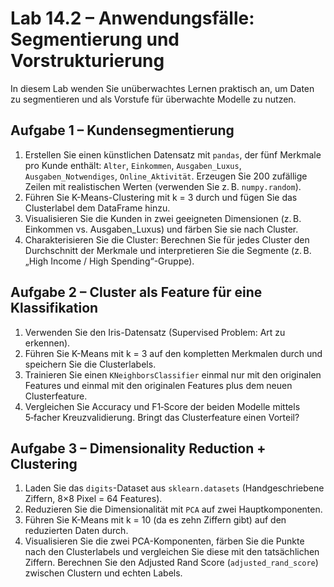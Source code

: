 # Lab 14.2 – Anwendungsfälle: Segmentierung und Vorstrukturierung

In diesem Lab wenden Sie unüberwachtes Lernen praktisch an, um Daten zu segmentieren und als Vorstufe für überwachte Modelle zu nutzen.

## Aufgabe 1 – Kundensegmentierung

1. Erstellen Sie einen künstlichen Datensatz mit `pandas`, der fünf Merkmale pro Kunde enthält: `Alter`, `Einkommen`, `Ausgaben_Luxus`, `Ausgaben_Notwendiges`, `Online_Aktivität`. Erzeugen Sie 200 zufällige Zeilen mit realistischen Werten (verwenden Sie z. B. `numpy.random`).
2. Führen Sie K-Means-Clustering mit k = 3 durch und fügen Sie das Clusterlabel dem DataFrame hinzu.
3. Visualisieren Sie die Kunden in zwei geeigneten Dimensionen (z. B. Einkommen vs. Ausgaben_Luxus) und färben Sie sie nach Cluster.
4. Charakterisieren Sie die Cluster: Berechnen Sie für jedes Cluster den Durchschnitt der Merkmale und interpretieren Sie die Segmente (z. B. „High Income / High Spending“-Gruppe).

## Aufgabe 2 – Cluster als Feature für eine Klassifikation

1. Verwenden Sie den Iris-Datensatz (Supervised Problem: Art zu erkennen).
2. Führen Sie K-Means mit k = 3 auf den kompletten Merkmalen durch und speichern Sie die Clusterlabels.
3. Trainieren Sie einen `KNeighborsClassifier` einmal nur mit den originalen Features und einmal mit den originalen Features plus dem neuen Clusterfeature.
4. Vergleichen Sie Accuracy und F1‑Score der beiden Modelle mittels 5‑facher Kreuzvalidierung. Bringt das Clusterfeature einen Vorteil?

## Aufgabe 3 – Dimensionality Reduction + Clustering

1. Laden Sie das `digits`-Dataset aus `sklearn.datasets` (Handgeschriebene Ziffern, 8×8 Pixel = 64 Features).
2. Reduzieren Sie die Dimensionalität mit `PCA` auf zwei Hauptkomponenten.
3. Führen Sie K-Means mit k = 10 (da es zehn Ziffern gibt) auf den reduzierten Daten durch.
4. Visualisieren Sie die zwei PCA-Komponenten, färben Sie die Punkte nach den Clusterlabels und vergleichen Sie diese mit den tatsächlichen Ziffern. Berechnen Sie den Adjusted Rand Score (`adjusted_rand_score`) zwischen Clustern und echten Labels.
